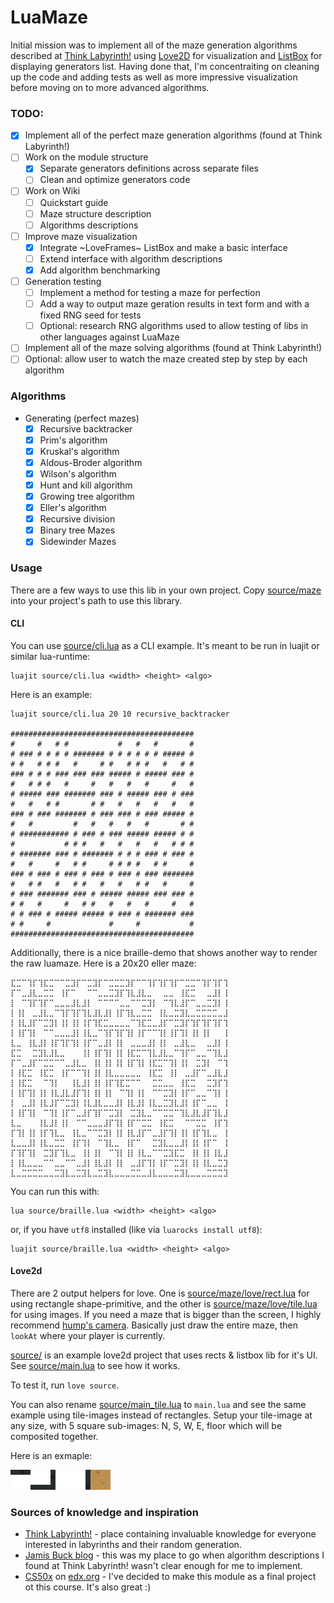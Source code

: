 LuaMaze
=======

Initial mission was to implement all of the maze generation algorithms described at [Think Labyrinth!](http://www.astrolog.org/labyrnth/algrithm.htm) using [Love2D](http://love2d.org/) for visualization and [ListBox](https://github.com/darkmetalic/ListBox) for displaying generators list.
Having done that, I'm concentraiting on cleaning up the code and adding tests as well as more impressive visualization before moving on to more advanced algorithms.

### TODO:

* [x] Implement all of the perfect maze generation algorithms (found at Think Labyrinth!)
* [ ] Work on the module structure
  * [x] Separate generators definitions across separate files
  * [ ] Clean and optimize generators code
* [ ] Work on Wiki
  * [ ] Quickstart guide
  * [ ] Maze structure description
  * [ ] Algorithms descriptions
* [ ] Improve maze visualization
  * [x] Integrate ~LoveFrames~ ListBox and make a basic interface
  * [ ] Extend interface with algorithm descriptions
  * [x] Add algorithm benchmarking
* [ ] Generation testing
  * [ ] Implement a method for testing a maze for perfection
  * [ ] Add a way to output maze geration results in text form and with a fixed RNG seed for tests
   * [ ] Optional: research RNG algorithms used to allow testing of libs in other languages against LuaMaze
* [ ] Implement all of the maze solving algorithms (found at Think Labyrinth!)
* [ ] Optional: allow user to watch the maze created step by step by each algorithm

### Algorithms

* Generating (perfect mazes)
  * [x] Recursive backtracker 
  * [x] Prim's algorithm
  * [x] Kruskal's algorithm
  * [x] Aldous-Broder algorithm
  * [x] Wilson's algorithm
  * [x] Hunt and kill algorithm
  * [x] Growing tree algorithm
  * [x] Eller's algorithm
  * [x] Recursive division
  * [x] Binary tree Mazes
  * [x] Sidewinder Mazes

### Usage

There are a few ways to use this lib in your own project. Copy [source/maze](source/maze) into your project's path to use this library.

#### CLI

You can use [source/cli.lua](source/cli.lua) as a CLI example. It's meant to be run in luajit or similar lua-runtime:

```
luajit source/cli.lua <width> <height> <algo>
```

Here is an example:

```
luajit source/cli.lua 20 10 recursive_backtracker

#########################################
#     #   # #           #   #   #       #
# ### # # # # ####### # # # # # # ##### #
# #   # # #   #     # #   # # #   #   # #
### # # # ### ### ### ##### # ##### ### #
#   # # #   #     #   #   #   #     #   #
# ##### ### ####### ### # ##### ### # ###
#   #   # #       # #   #   #   #   #   #
### # ### ####### # ### ### # ### ##### #
#   #         #   #   #   #   #       # #
# ########### # ### # ### ##### ##### # #
#           # # #   #   #   #   #   # # #
# ####### ### # ####### # # # ### # ### #
#   #     #   # #     # # # #   # #     #
### # ### # ### # ### # ### # ### #######
#   # #   #   # #   #   #   # #   #     #
# ### ####### ### # ##### ##### ### ### #
# #   #     #   # #   #   #   #     #   #
# # ### # ##### ##### # ### # ####### ###
# #     #             #     #           #
#########################################
```

Additionally, there is a nice braille-demo that shows another way to render the raw luamaze. Here is a 20x20 eller maze:

```
⣏⣉⠉⢹⡏⢹⣏⣉⠉⠉⣉⣹⡏⠉⣉⣹⡏⠉⣉⣉⣉⣹⡏⠉⠉⢹⡏⢹⡏⢹⡏⠉⣉⣉⠉⢹⡏⢹⡏⢹
⡏⠉⣀⣸⣇⣀⣉⣉⠀⢸⡏⠉⠀⠀⠉⠉⣀⣀⣉⣹⡏⢹⣇⣸⣇⣀⠀⠀⣀⣀⠀⢸⣏⣉⠀⠀⣀⣸⡇⢸
⡇⠀⠉⢹⡏⢹⡏⠉⣀⣀⣀⣸⣇⣸⡇⠀⠉⠉⠉⠉⣀⣀⠉⠉⣉⣹⡇⠀⠉⢹⣇⣸⡏⠉⣀⣀⣉⣹⡇⢸
⡇⢸⡇⠀⣀⣸⣇⣀⠉⢹⡏⢹⡏⢹⣇⣸⣇⣸⡇⢸⡏⢹⣇⣀⣉⣉⠀⢸⣇⣀⣉⣹⣇⣀⣉⣉⣉⣉⣀⣸
⡇⢸⣇⣸⡏⠉⣉⣹⡇⢸⡇⢸⡇⢸⡏⢹⣏⣉⣀⣀⣀⣀⠉⢹⣏⣉⣀⣸⡏⠉⣉⣹⡏⢹⡏⢹⡏⢹⡏⢹
⡇⢸⡏⢹⡇⠀⠉⠉⣀⣀⣀⣸⡇⢸⣇⣀⠉⢹⡏⢹⡏⢹⡇⢸⡏⠉⠉⢹⡇⢸⡏⢹⡇⢸⡇⢸⡇⠀⠀⢸
⣇⣀⠀⢸⣇⣸⡇⢸⡏⢹⡏⢹⡇⢸⡏⠉⣀⣸⡇⢸⡇⠀⣀⣀⣀⣸⡇⢸⡇⠀⣀⣸⣇⣀⠀⠀⣀⣸⡇⢸
⣏⣉⠀⠀⣉⣹⣇⣸⣇⣀⠀⠀⠀⢸⡇⢸⡏⢹⡇⢸⡇⢸⣏⣉⠉⢹⣇⣸⣇⣀⠉⢹⡏⠉⣀⣀⠉⢹⣇⣸
⡏⠉⣀⣸⡏⠉⣉⣉⠉⠉⣀⣸⣇⣀⠀⢸⡇⢸⡇⢸⡇⢸⡏⢹⡇⢸⣏⣉⠉⢹⡇⢸⡇⠀⣉⣹⡇⠀⠉⢹
⡇⢸⣏⣉⠀⢸⣏⣉⠀⢸⡏⠉⠉⢹⡇⢸⡇⢸⣇⣀⣀⣀⣀⣀⠀⢸⣏⣉⠀⢸⡇⠀⣀⣸⡏⠉⣀⣸⣇⣸
⡇⢸⣏⣉⠀⠀⠉⢹⡇⠀⠀⢸⣇⣸⡇⢸⡇⢸⡏⢹⣏⣉⠉⠉⠀⠀⣉⣉⣀⣀⠀⢸⣏⣉⠀⠀⣉⣹⡏⢹
⡇⢸⡏⢹⡇⢸⡇⢸⣇⣸⣇⣸⡏⢹⡇⢸⡇⢸⡇⠀⠉⢹⡇⢸⡇⠀⠉⠉⣉⣹⡇⢸⡏⠉⣀⣀⠉⢹⡇⢸
⡇⠀⣀⣸⡇⢸⣇⣸⡏⠉⣉⣹⡇⢸⣇⣸⣇⣀⣀⣸⡇⢸⣇⣸⡇⢸⣇⣀⣉⣹⣇⣸⡇⢸⡏⠉⣀⣀⠀⢸
⡇⢸⡏⢹⡇⠀⠉⢹⡇⢸⡏⠉⣀⣸⡏⢹⡏⠉⣉⣹⡇⠀⣉⣹⣇⣀⠉⠉⣉⣉⠉⢹⣇⣸⣇⣸⡏⢹⣇⣸
⣇⣀⠀⠀⠀⢸⣇⣸⡇⢸⡇⠀⠉⠉⣀⣀⣀⣸⡏⢹⡇⢸⡏⠉⣉⣉⠀⢸⣏⣉⠀⠀⠉⠉⣉⣉⠀⢸⡏⢹
⡏⢹⡇⢸⡇⢸⡏⢹⣇⣀⠀⢸⣇⣀⠉⠉⣉⣹⡇⢸⡇⢸⣇⣸⡏⠉⣀⣸⡏⢹⡇⢸⡇⢸⡏⢹⣇⣀⠀⢸
⣇⣀⣀⣸⡇⢸⣇⣀⣉⣉⠀⢸⡏⢹⡇⠀⠉⢹⣇⣀⠀⢸⡏⠉⠀⠀⣉⣹⣇⣀⣀⣸⡇⢸⡇⢸⡏⠉⠀⢸
⡏⢹⡏⢹⡇⠀⣉⣹⡏⢹⣇⣀⠀⢸⡇⢸⡇⠀⠉⢹⡇⢸⡇⢸⣇⣀⠉⠉⣉⣹⣏⣉⠀⢸⡇⢸⡇⢸⣇⣸
⡇⢸⣇⣀⣀⣀⠉⠉⣀⣀⠉⠉⣀⣸⡇⢸⣇⣸⡇⢸⡇⠀⣀⣸⡏⢹⡇⢸⡏⠉⣉⣹⡇⢸⡇⢸⣇⣀⣉⣹
⣇⣀⣉⣉⣉⣉⣀⣀⣉⣹⣇⣀⣉⣹⣇⣀⣉⣹⣇⣀⣀⣀⣉⣉⣀⣸⣇⣀⣀⣀⣉⣹⣇⣀⣀⣀⣉⣉⣉⣹
```

You can run this with:

```
lua source/braille.lua <width> <height> <algo>
```

or, if you have `utf8` installed (like via `luarocks install utf8`):

```
luajit source/braille.lua <width> <height> <algo>
```

#### Love2d

There are 2 output helpers for love. One is [source/maze/love/rect.lua](source/maze/love/rect.lua) for using rectangle shape-primitive, and the other is [source/maze/love/tile.lua](source/maze/love/tile.lua) for using images. If you need a maze that is bigger than the screen, I highly recommend [hump's camera](https://hump.readthedocs.io/en/latest/camera.html). Basically just draw the entire maze, then `lookAt` where your player is currently.

[source/](source) is an example love2d project that uses rects & listbox lib for it's UI. See [source/main.lua](source/main.lua) to see how it works.

To test it, run `love source`.

You can also rename [source/main_tile.lua](source/main_tile.lua) to `main.lua` and see the same example using tile-images instead of rectangles. Setup your tile-image at any size, with 5 square sub-images: N, S, W, E, floor which will be composited together.

Here is an exmaple:

![](source/assets/maze.png)

### Sources of knowledge and inspiration

* [Think Labyrinth!](http://www.astrolog.org/labyrnth/algrithm.htm) - place containing invaluable knowledge for everyone interested in labyrinths and their random generation.
* [Jamis Buck blog](http://weblog.jamisbuck.org/2011/2/7/maze-generation-algorithm-recap) - this was my place to go when algorithm descriptions I found at Think Labyrinth! wasn't clear enough for me to implement.
* [CS50x](https://www.edx.org/node/1022) on [edx.org](https://www.edx.org) - I've decided to make this module as a final project ot this course. It's also great :)
